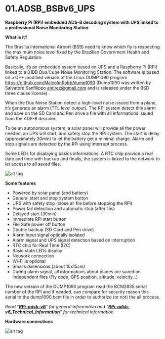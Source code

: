 # 01.ADSB_BSBv6_UPS
**Raspberry Pi (RPi) embedded ADS-B decoding system with UPS linked to a professional Noise Monitoring Station**

**What is it?**

The Brasilia International Airport (BSB) need to know which fly is respecting the maximum noise level fixed by the Brazilian Government Health and Safety Regulation.

Basically, it’s an embedded system based on UPS and a Raspberry Pi (RPi) linked to a 01DB Duo/Cube Noise Monitoring Station. The software is based on a C++ modified version of the Linux DUMP1090 program https://github.com/MalcolmRobb/dump1090  (Dump1090 was written by Salvatore Sanfilippo antirez@gmail.com and is released under the BSD three clause license).

When the Duo Noise Station detect a high-level noise issued from a plane, it’s generate an alarm (TTL level output). The RPi system detect this alarm and save on the SD Card and Pen drive a file with all informations issued from the ADS-B decoder. 

To be an autonomous system, a solar panel will provide all the power needed, an UPS will start, and safety stop the RPi system. The start is delay (approximately 30min) to let the battery get a minimal charge. Alarm and stop signals are detected by the RPi using interrupt process. 

Some LEDs for displaying basics informations. A RTC chip provide a real date and time with backup and finally, the system is linked to the network to let access to all saved files.

![alt tag](https://github.com/etabbone/01.ADSB_BSBv6_UPS/blob/master/ADSB_UPS_Schema.jpg)

**Some features**

-	Powered by solar panel (and battery)
-	General start and stop system button
-	UPS with safety stop (close all file before stopping the RPi)
-	Power fail detection and automatic stop (after 15s)
-	Delayed start (30min)
-	Immediate RPi start button
-	File Safe power off button
-	Double backup (SD Card and Pen drive)
-	Alarm input signal optically isolated
-	Alarm signal and UPS signal detection based on interruption
-	RTC chip for Real Time (I2C)
-	Basic state LEDs display
-	Network connection
-	Wi-Fi is optional
-	Smalls dimensions (about 10x15cm)
-	During alarm signal, all informations about planes are saved on independent files (Fly code, GPS position, altitude, velocity…)

The new version of the DUMP1090 program read the BCM2835 serial number of the RPi and if needed, can compare for security reason this serial to the dump1090.bcm file in order to authorize (or not) the all process. 

*Read "<b>[RPi-adsb-v6](https://github.com/etabbone/01.ADSB_BSBv6_UPS/blob/master/RPi-adsb-v6.doc)</b>" for general information and "<b>[RPi-adsb-v6_Technical_Information](https://github.com/etabbone/01.ADSB_BSBv6_UPS/blob/master/RPi-adsb-v6_Technical_Information.doc)</b>" for technical information.*

**Hardware connections**

![alt tag](https://github.com/etabbone/01.ADSB_BSBv6_UPS/blob/master/ADSB_UPS_Tech.jpg)
